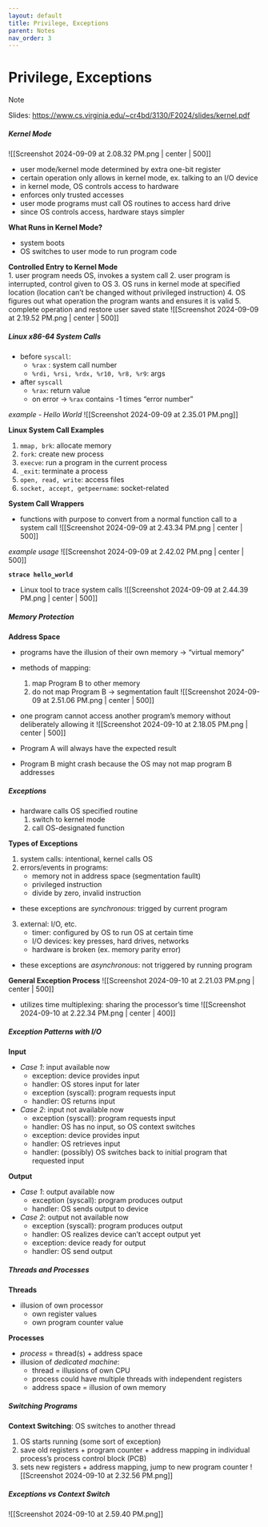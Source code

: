 ```yaml
---
layout: default
title: Privilege, Exceptions
parent: Notes
nav_order: 3
---
```

# Privilege, Exceptions
> [!note]
> Slides: https://www.cs.virginia.edu/~cr4bd/3130/F2024/slides/kernel.pdf
##### Kernel Mode
![[Screenshot 2024-09-09 at 2.08.32 PM.png | center | 500]]
- user mode/kernel mode determined by extra one-bit register
- certain operation only allows in kernel mode, ex. talking to an I/O device
- in kernel mode, OS controls access to hardware
- enforces only trusted accesses
- user mode programs must call OS routines to access hard drive
- since OS controls access, hardware stays simpler

**What Runs in Kernel Mode?**
- system boots
- OS switches to user mode to run program code

**Controlled Entry to Kernel Mode**\
	1. user program needs OS, invokes a system call
	2. user program is interrupted, control given to OS
	3. OS runs in kernel mode at specified location (location can’t be changed without privileged instruction)
	4. OS figures out what operation the program wants and ensures it is valid
	5. complete operation and restore user saved state
![[Screenshot 2024-09-09 at 2.19.52 PM.png | center | 500]]
##### Linux x86-64 System Calls
- before `syscall`:
	- `%rax` : system call number
	- `%rdi, %rsi, %rdx, %r10, %r8, %r9`: args
- after `syscall`
	- `%rax`: return value
	- on error → `%rax` contains -1 times “error number”

*example - Hello World*
![[Screenshot 2024-09-09 at 2.35.01 PM.png]]

**Linux System Call Examples**
1. `mmap, brk`: allocate memory
2. `fork`: create new process
3. `execve`: run a program in the current process
4. `_exit`: terminate a process
5. `open, read, write`: access files
6. `socket, accept, getpeername`: socket-related

**System Call Wrappers**
- functions with purpose to convert from a normal function call to a system call
![[Screenshot 2024-09-09 at 2.43.34 PM.png | center | 500]]

*example usage*
![[Screenshot 2024-09-09 at 2.42.02 PM.png | center | 500]]

**`strace hello_world`**
- Linux tool to trace system calls
![[Screenshot 2024-09-09 at 2.44.39 PM.png | center | 500]]
##### Memory Protection
**Address Space**
- programs have the illusion of their own memory → “virtual memory”
- methods of mapping:
	1. map Program B to other memory
	2. do not map Program B → segmentation fault
![[Screenshot 2024-09-09 at 2.51.06 PM.png | center | 500]]

- one program cannot access another program’s memory without deliberately allowing it
![[Screenshot 2024-09-10 at 2.18.05 PM.png | center | 500]]
- Program A will always have the expected result
- Program B might crash because the OS may not map program B addresses
##### Exceptions
- hardware calls OS specified routine
	1. switch to kernel mode
	2. call OS-designated function

**Types of Exceptions**
1. system calls: intentional, kernel calls OS
2. errors/events in programs:
	- memory not in address space (segmentation faullt)
	- privileged instruction
	- divide by zero, invalid instruction

- these exceptions are *synchronous*: trigged by current program

3. external: I/O, etc.
	- timer: configured by OS to run OS at certain time
	- I/O devices: key presses, hard drives, networks
	- hardware is broken (ex. memory parity error)

- these exceptions are *asynchronous*: not triggered by running program

**General Exception Process**
![[Screenshot 2024-09-10 at 2.21.03 PM.png | center | 500]]

- utilizes time multiplexing: sharing the processor’s time
![[Screenshot 2024-09-10 at 2.22.34 PM.png | center | 400]]
##### Exception Patterns with I/O
**Input**
- *Case 1*: input available now
	- exception: device provides input
	- handler: OS stores input for later
	- exception (syscall): program requests input
	- handler: OS returns input
- *Case 2*: input not available now
	- exception (syscall): program requests input
	- handler: OS has no input, so OS context switches
	- exception: device provides input
	- handler: OS retrieves input
	- handler: (possibly) OS switches back to initial program that requested input

**Output**
- *Case 1*: output available now
	- exception (syscall): program produces output
	- handler: OS sends output to device
- *Case 2*: output not available now
	- exception (syscall): program produces output
	- handler: OS realizes device can’t accept output yet
	- exception: device ready for output
	- handler: OS send output
##### Threads and Processes
**Threads**
- illusion of own processor
	- own register values
	- own program counter value

**Processes**
- *process* = thread(s) + address space
- illusion of *dedicated machine*:
	- thread = illusions of own CPU
	- process could have multiple threads with independent registers
	- address space = illusion of own memory
##### Switching Programs
**Context Switching**: OS switches to another thread
1. OS starts running (some sort of exception)
2. save old registers + program counter + address mapping in individual process’s process control block (PCB)
3. sets new registers + address mapping, jump to new program counter
![[Screenshot 2024-09-10 at 2.32.56 PM.png]]
##### Exceptions vs Context Switch
![[Screenshot 2024-09-10 at 2.59.40 PM.png]]
